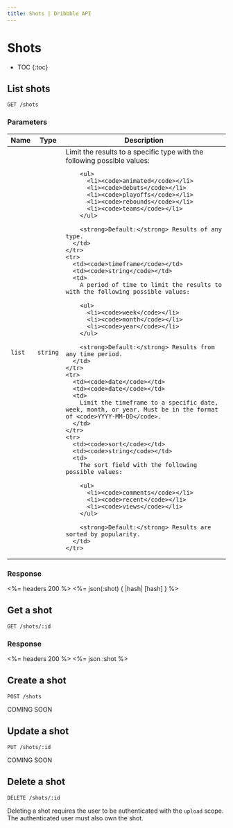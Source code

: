 ```yaml
---
title: Shots | Dribbble API
---
```


# Shots

* TOC
{:toc}

## List shots

    GET /shots

### Parameters

<table>
  <thead>
    <tr>
      <th>Name</th>
      <th>Type</th>
      <th>Description</th>
    </tr>
  </thead>
  <tbody>
    <tr>
      <td><code>list</code></td>
      <td><code>string</code></td>
      <td>
        Limit the results to a specific type with the following possible values:

        <ul>
          <li><code>animated</code></li>
          <li><code>debuts</code></li>
          <li><code>playoffs</code></li>
          <li><code>rebounds</code></li>
          <li><code>teams</code></li>
        </ul>

        <strong>Default:</strong> Results of any type.
      </td>
    </tr>
    <tr>
      <td><code>timeframe</code></td>
      <td><code>string</code></td>
      <td>
        A period of time to limit the results to with the following possible values:

        <ul>
          <li><code>week</code></li>
          <li><code>month</code></li>
          <li><code>year</code></li>
        </ul>

        <strong>Default:</strong> Results from any time period.
      </td>
    </tr>
    <tr>
      <td><code>date</code></td>
      <td><code>date</code></td>
      <td>
        Limit the timeframe to a specific date, week, month, or year. Must be in the format of <code>YYYY-MM-DD</code>.
      </td>
    </tr>
    <tr>
      <td><code>sort</code></td>
      <td><code>string</code></td>
      <td>
        The sort field with the following possible values:

        <ul>
          <li><code>comments</code></li>
          <li><code>recent</code></li>
          <li><code>views</code></li>
        </ul>

        <strong>Default:</strong> Results are sorted by popularity.
      </td>
    </tr>
  </tbody>
</table>

### Response

<%= headers 200 %>
<%= json(:shot) { |hash| [hash] } %>

## Get a shot

    GET /shots/:id

### Response

<%= headers 200 %>
<%= json :shot %>

## Create a shot

    POST /shots

COMING SOON

## Update a shot

    PUT /shots/:id

COMING SOON

## Delete a shot

    DELETE /shots/:id

Deleting a shot requires the user to be authenticated with the `upload` scope.
The authenticated user must also own the shot.
